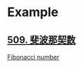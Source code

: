 # Example

## [509. 斐波那契数](https://leetcode-cn.com/problems/fibonacci-number/)

[Fibonacci number](https://en.wikipedia.org/wiki/Fibonacci_number)


